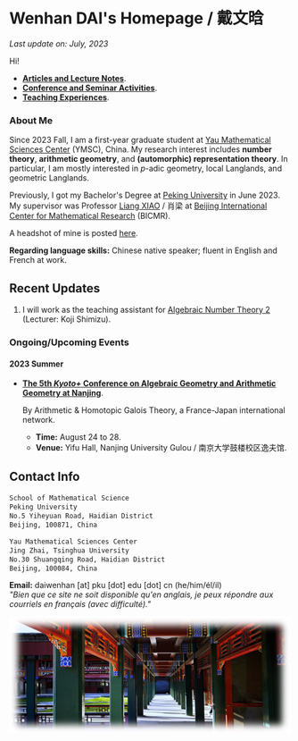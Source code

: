 # Wenhan DAI's Homepage / 戴文晗

_Last update on: July, 2023_

Hi!

- [**Articles and Lecture Notes**](./blurbs.md).
- [**Conference and Seminar Activities**](./activities.md).
- [**Teaching Experiences**](./teaching.md).

### About Me

Since 2023 Fall, I am a first-year graduate student at [Yau Mathematical Sciences Center](https://ymsc.tsinghua.edu.cn) (YMSC), China. My research interest includes **number theory**, **arithmetic geometry**, and **(automorphic) representation theory**. In particular, I am mostly interested in _p_-adic geometry, local Langlands, and geometric Langlands.

Previously, I got my Bachelor's Degree at [Peking University](https://www.pku.edu.cn) in June 2023. My supervisor was Professor [Liang XIAO](https://bicmr.pku.edu.cn/~lxiao/index.htm) / 肖梁 at [Beijing International Center for Mathematical Research](https://bicmr.pku.edu.cn) (BICMR). 

A headshot of mine is posted [here](./headshot.jpg).

**Regarding language skills:** Chinese native speaker; fluent in English and French at work.



## Recent Updates

1. I will work as the teaching assistant for [Algebraic Number Theory 2](./ANT2-2023Fall/ANT2-2023Fall.md) (Lecturer: Koji Shimizu).


### Ongoing/Upcoming Events

#### 2023 Summer


- [**The 5th _Kyoto+_ Conference on Algebraic Geometry and Arithmetic Geometry at Nanjing**](./Nanjing23/Nanjing23.md).

  By Arithmetic & Homotopic Galois Theory, a France-Japan international network.
  - **Time:** August 24 to 28.
  - **Venue:** Yifu Hall, Nanjing University Gulou / 南京大学鼓楼校区逸夫馆.


## Contact Info

```
School of Mathematical Science
Peking University
No.5 Yiheyuan Road, Haidian District
Beijing, 100871, China
```

```
Yau Mathematical Sciences Center 
Jing Zhai, Tsinghua University
No.30 Shuangqing Road, Haidian District
Beijing, 100084, China
```


**Email:** daiwenhan [at] pku [dot] edu [dot] cn (he/him/él/il) <br/>
 _"Bien que ce site ne soit disponible qu'en anglais, je peux répondre aux courriels en français (avec difficulté)."_


![summer](./landscape-summer.jpeg)